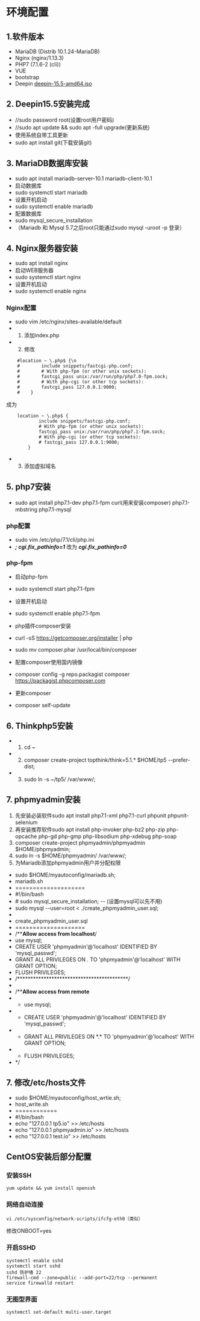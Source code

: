 # 环境配置
## 1.软件版本
+ MariaDB (Distrib 10.1.24-MariaDB)
+ Nginx (nginx/1.13.3)
+ PHP7 (7.1.6-2 (cli))
+ VUE
+ bootstrap 
+ Deepin [deepin-15.5-amd64.iso](https://mirrors.tuna.tsinghua.edu.cn/deepin-cd/15.5/deepin-15.5-amd64.iso)

## 2. Deepin15.5安装完成
+ //sudo password root(设置root用户密码)
+ //sudo apt update && sudo apt -full upgrade(更新系统)
+ 使用系统自带工具更新
+   sudo apt install git(下载安装git)
  
## 3. MariaDB数据库安装
+ sudo apt install mariadb-server-10.1 mariadb-client-10.1
+ 启动数据库
+ sudo systemctl start mariadb
+ 设置开机启动
+ sudo systemctl enable mariadb
+ 配置数据库
+ sudo mysql_secure_installation
+ （Mariadb 和 Mysql 5.7之后root只能通过sudo mysql -uroot -p 登录）


## 4. Nginx服务器安装
+ sudo apt install nginx
+ 启动WEB服务器
+ sudo systemctl start nginx
+ 设置开机启动
+ sudo systemctl enable nginx

### Nginx配置
+ sudo vim /etc/nginx/sites-available/default 
+ 1. 添加index.php
+ 2. 修改
```
	#location ~ \.php$ {\n
	#        include snippets/fastcgi-php.conf;
	#        # With php-fpm (or other unix sockets):
	#        fastcgi_pass unix:/var/run/php/php7.0-fpm.sock;
	#        # With php-cgi (or other tcp sockets):
	#        fastcgi_pass 127.0.0.1:9000;
	#    }
```
成为

```
    location ~ \.php$ {
            include snippets/fastcgi-php.conf;
            # With php-fpm (or other unix sockets):
            fastcgi_pass unix:/var/run/php/php7.1-fpm.sock;
            # With php-cgi (or other tcp sockets):
            # fastcgi_pass 127.0.0.1:9000;
        }
```
+ 3. 添加虚拟域名

## 5. php7安装
+ sudo apt install php7.1-dev php7.1-fpm curl(用来安装composer) php7.1-mbstring php7.1-mysql

### php配置
+ sudo vim /etc/php/7.1/cli/php.ini
+ ***; cgi.fix_pathinfo=1*** 改为 ***cgi.fix_pathinfo=0***

### php-fpm
+ 启动php-fpm
+ sudo systemctl start php7.1-fpm
+ 设置开机启动
+ sudo systemctl enable php7.1-fpm

+ php插件composer安装
+ curl -sS https://getcomposer.org/installer | php
+ sudo mv composer.phar /usr/local/bin/composer
+ 配置composer使用国内镜像
+ composer config -g repo.packagist composer https://packagist.phpcomposer.com
+ 更新composer
+ composer self-update


## 6. Thinkphp5安装
+ 1. cd ~
+ 2. composer create-project topthink/think=5.1.* $HOME/tp5  --prefer-dist;
+ 3. sudo ln -s ~/tp5/ /var/www/;

## 7. phpmyadmin安装
1. 先安装必装软件sudo apt install php7.1-xml php7.1-curl phpunit phpunit-selenium
2. 再安装推荐软件sudo apt install php-invoker php-bz2 php-zip php-opcache php-gd php-gmp php-libsodium php-xdebug php-soap
3. composer create-project phpmyadmin/phpmyadmin $HOME/phpmyadmin;
4. sudo ln -s $HOME/phpmyadmin/ /var/www/;
5. 为Mariadb添加phpmyadmin用户并分配权限
+ sudo $HOME/myautoconfig/mariadb.sh;
+ mariadb.sh
+ ====================
+ \#!/bin/bash
+ \# sudo mysql_secure_installation; -- (设置mysql可以先不用)
+ sudo mysql --user=root < ./create_phpmyadmin_user.sql;
+ 
+ create_phpmyadmin_user.sql
+ ====================
+ /**********Allow access from localhost********/
+ use mysql;
+ CREATE USER 'phpmyadmin'@'localhost' IDENTIFIED BY 'mysql_passwd';
+ GRANT ALL PRIVILEGES ON *.* TO 'phpmyadmin'@'localhost' WITH GRANT OPTION;
+ FLUSH PRIVILEGES;
+ /******************************************/
+ 
+ /**********Allow access from remote********
+ * use mysql;
+ * CREATE USER 'phpmyadmin'@'localhost' IDENTIFIED BY 'mysql_passwd';
+ * GRANT ALL PRIVILEGES ON \*.\* TO 'phpmyadmin'@'localhost' WITH GRANT OPTION;
+ * FLUSH PRIVILEGES;
+ */

## 7. 修改/etc/hosts文件
+ sudo $HOME/myautoconfig/host_wrtie.sh;
+ host_write.sh
+ ============
+ #!/bin/bash
+ echo "127.0.0.1 tp5.io" >> /etc/hosts
+ echo "127.0.0.1 phpmyadmin.io" >> /etc/hosts
+ echo "127.0.0.1 test.io" >> /etc/hosts


## CentOS安装后部分配置
### 安装SSH
	yum update && yum install openssh
### 网络自动连接
	vi /etc/sysconfig/network-scripts/ifcfg-eth0（类似）
修改ONBOOT=yes

### 开启SSHD
	systemctl enable sshd 
	systemctl start sshd 
	sshd 防护墙 22
	firewall-cmd --zone=public --add-port=22/tcp --permanent  
	service firewalld restart  
### 无图型界面
	systemctl set-default multi-user.target
